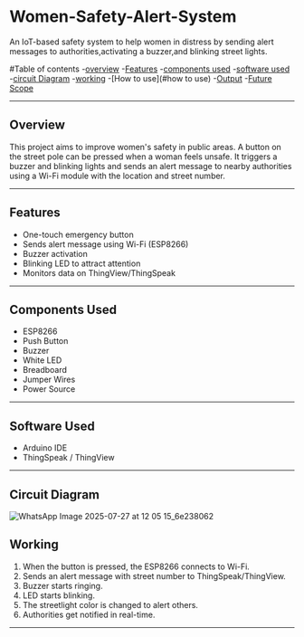 # Women-Safety-Alert-System
An IoT-based safety system to help women in distress by sending alert messages to authorities,activating a buzzer,and blinking street lights.

#Table of contents 
-[overview](#overview)
-[Features](#features)
-[components used](#components-used)
-[software used](#software-used)
-[circuit Diagram](#circuit-diagram)
-[working](#working)
-[How to use](#how to use)
-[Output](#output)
-[Future Scope](#future-scope)

---

## Overview

This project aims to improve women's safety in public areas. A button on the street pole can be pressed when a woman feels unsafe. It triggers a buzzer and blinking lights and sends an alert message to nearby authorities using a Wi-Fi module with the location and street number.

---

## Features

- One-touch emergency button
- Sends alert message using Wi-Fi (ESP8266)
- Buzzer activation
- Blinking LED to attract attention
- Monitors data on ThingView/ThingSpeak 

---
## Components Used

- ESP8266 
- Push Button
- Buzzer
- White LED 
- Breadboard
- Jumper Wires
- Power Source

---

##  Software Used

- Arduino IDE
- ThingSpeak / ThingView

---

##  Circuit Diagram

![WhatsApp Image 2025-07-27 at 12 05 15_6e238062](https://github.com/user-attachments/assets/6ef548d2-b271-4a6a-ad33-cd4ed54b5c72)


##  Working

1. When the button is pressed, the ESP8266 connects to Wi-Fi.
2. Sends an alert message with street number to ThingSpeak/ThingView.
3. Buzzer starts ringing.
4. LED starts blinking.
5. The streetlight color is changed to alert others.
6. Authorities get notified in real-time.

---



